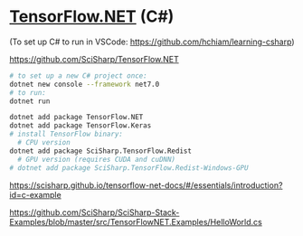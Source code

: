 # [TensorFlow.NET](https://github.com/SciSharp/TensorFlow.NET) (C#)

(To set up C# to run in VSCode: https://github.com/hchiam/learning-csharp)

https://github.com/SciSharp/TensorFlow.NET

```sh
# to set up a new C# project once:
dotnet new console --framework net7.0
# to run:
dotnet run
```

```sh
dotnet add package TensorFlow.NET
dotnet add package TensorFlow.Keras
# install TensorFlow binary:
  # CPU version
dotnet add package SciSharp.TensorFlow.Redist
  # GPU version (requires CUDA and cuDNN)
# dotnet add package SciSharp.TensorFlow.Redist-Windows-GPU
```

https://scisharp.github.io/tensorflow-net-docs/#/essentials/introduction?id=c-example

https://github.com/SciSharp/SciSharp-Stack-Examples/blob/master/src/TensorFlowNET.Examples/HelloWorld.cs
